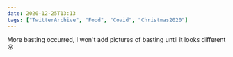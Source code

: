 ```yaml
---
date: 2020-12-25T13:13
tags: ["TwitterArchive", "Food", "Covid", "Christmas2020"]
---
```

More basting occurred, I won't add pictures of basting until it looks different 😛